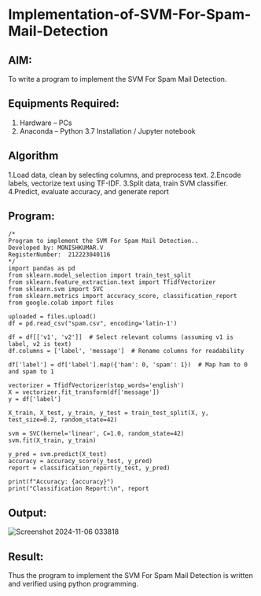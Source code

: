 # Implementation-of-SVM-For-Spam-Mail-Detection

## AIM:
To write a program to implement the SVM For Spam Mail Detection.

## Equipments Required:
1. Hardware – PCs
2. Anaconda – Python 3.7 Installation / Jupyter notebook

## Algorithm
1.Load data, clean by selecting columns, and preprocess text.
2.Encode labels, vectorize text using TF-IDF.
3.Split data, train SVM classifier.
4.Predict, evaluate accuracy, and generate report 
 

## Program:
```
/*
Program to implement the SVM For Spam Mail Detection..
Developed by: MONISHKUMAR.V
RegisterNumber:  212223040116
*/
import pandas as pd
from sklearn.model_selection import train_test_split
from sklearn.feature_extraction.text import TfidfVectorizer
from sklearn.svm import SVC
from sklearn.metrics import accuracy_score, classification_report
from google.colab import files

uploaded = files.upload()  
df = pd.read_csv("spam.csv", encoding='latin-1')

df = df[['v1', 'v2']]  # Select relevant columns (assuming v1 is label, v2 is text)
df.columns = ['label', 'message']  # Rename columns for readability

df['label'] = df['label'].map({'ham': 0, 'spam': 1})  # Map ham to 0 and spam to 1

vectorizer = TfidfVectorizer(stop_words='english')
X = vectorizer.fit_transform(df['message'])
y = df['label']

X_train, X_test, y_train, y_test = train_test_split(X, y, test_size=0.2, random_state=42)

svm = SVC(kernel='linear', C=1.0, random_state=42)
svm.fit(X_train, y_train)

y_pred = svm.predict(X_test)
accuracy = accuracy_score(y_test, y_pred)
report = classification_report(y_test, y_pred)

print(f"Accuracy: {accuracy}")
print("Classification Report:\n", report

```

## Output:
![Screenshot 2024-11-06 033818](https://github.com/user-attachments/assets/d4f2a48e-3612-4dbd-8316-f3f479ae79a7)



## Result:
Thus the program to implement the SVM For Spam Mail Detection is written and verified using python programming.

